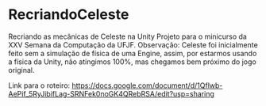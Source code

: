 # RecriandoCeleste
Recriando as mecânicas de Celeste na Unity
Projeto para o minicurso da XXV Semana da Computação da UFJF.
Observação: Celeste foi inicialmente feito sem a simulação de física de uma Engine, assim, por estarmos usando a física da Unity, não atingimos 100%, mas chegamos bem próximo do jogo original.

Link para o roteiro: https://docs.google.com/document/d/1Qflwb-AePif_5RyJibifLag-SRNFek0noGK4QRebRSA/edit?usp=sharing
